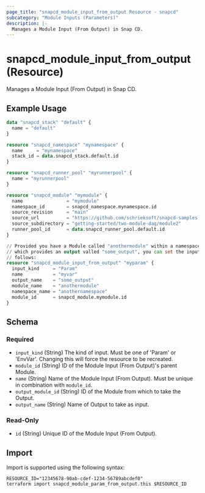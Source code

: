 ```yaml
---
page_title: "snapcd_module_input_from_output Resource - snapcd"
subcategory: "Module Inputs (Parameters)"
description: |-
  Manages a Module Input (From Output) in Snap CD.
---
```


# snapcd_module_input_from_output (Resource)

Manages a Module Input (From Output) in Snap CD.


## Example Usage

```terraform
data "snapcd_stack" "default" {
  name = "default"
}

resource "snapcd_namespace" "mynamespace" {
  name     = "mynamespace"
  stack_id = data.snapcd_stack.default.id
}

resource "snapcd_runner_pool" "myrunnerpool" {
  name = "myrunnerpool"
}

resource "snapcd_module" "mymodule" {
  name                = "mymodule"
  namespace_id        = snapcd_namespace.mynamespace.id
  source_revision     = "main"
  source_url          = "https://github.com/schrieksoft/snapcd-samples.git"
  source_subdirectory = "getting-started/two-module-dag/module2"
  runner_pool_id      = data.snapcd_runner_pool.default.id
}

// Provided you have a Module called "anothermodule" within a namespace called "anothernamespace" (within the same Stack as "mymodule"), 
// which provides an output valled "some_output", you can set the input paramter "var.myvar" equal to the value stored in "some_output" as 
// follows:
resource "snapcd_module_input_from_output" "myparam" {
  input_kind     = "Param"
  name           = "myvar"
  output_name    = "some_output"
  module_name    = "anothermodule"
  namespace_name = "anothernamespace"
  module_id      = snapcd_module.mymodule.id
}
```

<!-- schema generated by tfplugindocs -->
## Schema

### Required

- `input_kind` (String) The kind of input. Must be one of 'Param' or 'EnvVar'. Changing this will force the resource to be recreated.
- `module_id` (String) ID of the Module Input (From Output)'s parent Module.
- `name` (String) Name of the Module Input (From Output).  Must be unique in combination with `module_id`.
- `output_module_id` (String) ID of the Module from which to take the Output.
- `output_name` (String) Name of Output to take as input.

### Read-Only

- `id` (String) Unique ID of the Module Input (From Output).

## Import

Import is supported using the following syntax:

```shell
RESOURCE_ID="12345678-90ab-cdef-1234-56789abcdef0"
terraform import snapcd_module_param_from_output.this $RESOURCE_ID
```
